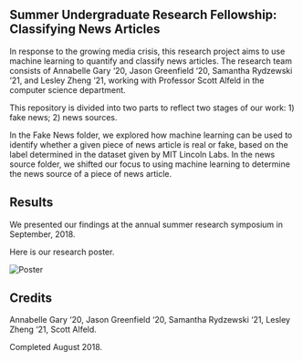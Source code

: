 ## Summer Undergraduate Research Fellowship: Classifying News Articles

In response to the growing media crisis, this research project aims to use machine learning to quantify and classify news articles. The research team consists of Annabelle Gary ‘20, Jason Greenfield ‘20, Samantha Rydzewski ‘21, and Lesley Zheng ‘21, working with Professor Scott Alfeld in the computer science department.

This repository is divided into two parts to reflect two stages of our work: 1) fake news; 2) news sources. 

In the Fake News folder, we explored how machine learning can be used to identify whether a given piece of news article is real or fake, based on the label determined in the dataset given by MIT Lincoln Labs. In the news source folder, we shifted our focus to using machine learning to determine the news source of a piece of news article.

## Results

We presented our findings at the annual summer research symposium in September, 2018.

Here is our research poster.

![Poster](researchposter.png)

## Credits

Annabelle Gary ‘20, Jason Greenfield ‘20, Samantha Rydzewski ‘21, Lesley Zheng ‘21, Scott Alfeld.

Completed August 2018.
